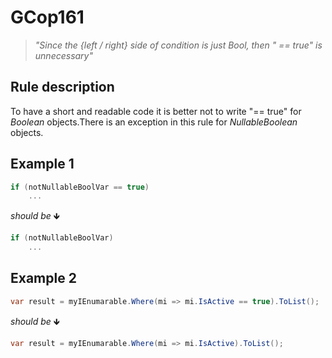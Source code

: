 ﻿# GCop161

> *"Since the {left / right} side of condition is just Bool, then \" == true\" is unnecessary"*


## Rule description
To have a short and readable code it is better not to write "== true" for *Boolean* objects.There is an exception in this rule for *NullableBoolean* objects.

## Example 1
```csharp
if (notNullableBoolVar == true)
    ...
```
*should be* 🡻

```csharp
if (notNullableBoolVar)
    ...
```

## Example 2
```csharp
var result = myIEnumarable.Where(mi => mi.IsActive == true).ToList(); 
```
*should be* 🡻

```csharp
var result = myIEnumarable.Where(mi => mi.IsActive).ToList();
```